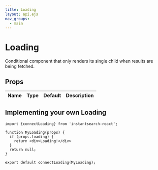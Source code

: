 ```yaml
---
title: Loading
layout: api.ejs
nav_groups:
  - main
---
```


# Loading

Conditional component that only renders its single child when results are being fetched.

## Props

Name | Type | Default |Description
:- | :- | :- | :-

## Implementing your own Loading

```
import {connectLoading} from 'instantsearch-react';

function MyLoading(props) {
  if (props.loading) {
    return <div>Loading!</div>
  }
  return null;
}

export default connectLoading(MyLoading);
```

